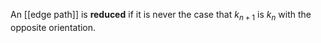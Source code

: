An [[edge path]] is **reduced** if it is never the case that $k_{n+1}$ is $k_n$ with the opposite orientation.


